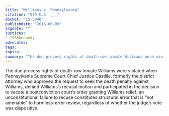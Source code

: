 ```yaml
---
title: "Williams v. Pennsylvania"
citation: "579 U.S. ___"
docket: "15-5040"
publishdate: "2016-06-09"
argdate: ""
justices:
- 1988kennedy
advocates:
tags:
topics:
summary: "The due process rights of death-row inmate Williams were violated when Pennsylvania Supreme Court Chief Justice Castille, formerly the district attorney who approved the request to seek the death penalty against Williams, denied Williams’s recusal motion and participated in the decision to vacate a postconviction court’s order granting Williams relief; an unconstitutional failure to recuse constitutes structural error that is “not amenable” to harmless-error review, regardless of whether the judge’s vote was dispositive."
---
```

The due process rights of death-row inmate Williams were violated when Pennsylvania Supreme Court Chief Justice Castille, formerly the district attorney who approved the request to seek the death penalty against Williams, denied Williams’s recusal motion and participated in the decision to vacate a postconviction court’s order granting Williams relief; an unconstitutional failure to recuse constitutes structural error that is “not amenable” to harmless-error review, regardless of whether the judge’s vote was dispositive.

